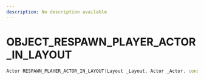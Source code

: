 ```yaml
---
description: No description available 
---
```


# OBJECT\_RESPAWN_PLAYER_ACTOR_IN_LAYOUT

```cpp
Actor RESPAWN_PLAYER_ACTOR_IN_LAYOUT(Layout _Layout, Actor _Actor, const char* _ActorInLayout, ActorModel _Model, Vector2 _PositionXY, float _PositionZ, Vector2 _RotationXY, float _RotationZ, int _Unk0);
```